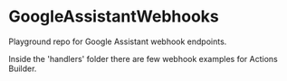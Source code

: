 # GoogleAssistantWebhooks
Playground repo for Google Assistant webhook endpoints.

Inside the 'handlers' folder there are few webhook examples for Actions Builder.

